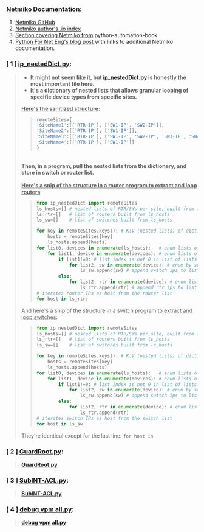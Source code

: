 ### <b><ins>Netmiko Documentation</ins>:</b>
1. [Netmiko GitHub](https://github.com/ktbyers/netmiko)
2. [Netmiko author's .io index](https://ktbyers.github.io/netmiko/docs/netmiko/index.html)
3. [Section covering Netmiko from](https://python-automation-book.readthedocs.io/en/1.0/12_netmiko/01_netmiko.html) python-automation-book
4. [Python For Net Eng's blog post](https://pynet.twb-tech.com/blog/netmiko-python-library.html) with links to additional Netmiko documentation.

### [ 1 ] <ins>ip_nestedDict.py</ins>:</br>
> - <b>It might not seem like it, but [ip_nestedDict.py](https://github.com/plmcdowe/Cisco-and-Python/blob/60ce3fcb285e051494d1522b646fd5f53ba33fd0/ip_nestedDict.py) is honestly the most important file here.</b></br>
> - <b>It's a dictionary of nested lists that allows granular looping of specific device types from specific sites.</b></br>
>
> <b><ins>Here's the sanitized structure</ins>:</b>
>> ```python
>> remoteSites={
>> 'SiteName1':[['RTR-IP'], ['SW1-IP', 'SW2-IP']],
>> 'SiteName2':[['RTR-IP'], ['SW1-IP']],
>> 'SiteName3':[['RTR-IP'], ['SW1-IP', 'SW2-IP', 'SW3-IP', 'SW4-IP']],
>> 'SiteName4':[['RTR-IP'], ['SW1-IP']]
>> }
>> ```
> </br><b>Then, in a program, pull the nested lists from the dictionary, and store in switch or router list.</b></br>     
> <b><ins>Here's a snip of the structure in a router program to extract and loop routers</b></ins>:
>> ```python
>> from ip_nestedDict import remoteSites
>> ls_hosts=[] # nested lists of RTR/SWs per site, built from remoteSites dictionary
>> ls_rtr=[]   # list of routers built from ls_hosts
>> ls_sw=[]    # list of switches built from ls_hosts
>>
>> for key in remoteSites.keys(): # K:V (nested lists) of dictionary- 'SiteName3':[['RTR-IP'], ['SW1-IP', 'SW2-IP', 'SW3-IP', 'SW4-IP']],
>>     hosts = remoteSites[key]
>>     ls_hosts.append(hosts)
>> for list0, devices in enumerate(ls_hosts):   # enum lists of sites-            [['RTR-IP'], ['SW1-IP', 'SW2-IP', 'SW3-IP', 'SW4-IP']],
>>     for list1, device in enumerate(devices): # enum lists of devices per site-  ['RTR-IP'], ['SW1-IP', 'SW2-IP', 'SW3-IP', 'SW4-IP']
>>         if list1!=0: # list index is not 0 in list of lists                                 ['SW1-IP', 'SW2-IP', 'SW3-IP', 'SW4-IP']
>>             for list2, sw in enumerate(device): # enum by switch in list of switches
>>                 ls_sw.append(sw) # append switch ips to list ls_sw
>>         else:
>>             for list2, rtr in enumerate(device): # enum lists of routers, index 0 per site
>>                 ls_rtr.append(rtr) # append rtr ips to list ls_rtr
>> # iterates router IPs as host from the router list
>> for host in ls_rtr:
>> ```
> <ins>And here's a snip of the structure in a switch program to extract and loop switches</ins>:
>> ```python
>> from ip_nestedDict import remoteSites
>> ls_hosts=[] # nested lists of RTR/SWs per site, built from remoteSites dictionary
>> ls_rtr=[]   # list of routers built from ls_hosts
>> ls_sw=[]    # list of switches built from ls_hosts
>>
>> for key in remoteSites.keys(): # K:V (nested lists) of dictionary- 'SiteName3':[['RTR-IP'], ['SW1-IP', 'SW2-IP', 'SW3-IP', 'SW4-IP']],
>>     hosts = remoteSites[key]
>>     ls_hosts.append(hosts)
>> for list0, devices in enumerate(ls_hosts):   # enum lists of sites-            [['RTR-IP'], ['SW1-IP', 'SW2-IP', 'SW3-IP', 'SW4-IP']],
>>     for list1, device in enumerate(devices): # enum lists of devices per site-  ['RTR-IP'], ['SW1-IP', 'SW2-IP', 'SW3-IP', 'SW4-IP']
>>         if list1!=0: # list index is not 0 in list of lists                                 ['SW1-IP', 'SW2-IP', 'SW3-IP', 'SW4-IP']
>>             for list2, sw in enumerate(device): # enum by switch in list of switches
>>                 ls_sw.append(sw) # append switch ips to list ls_sw
>>         else:
>>             for list2, rtr in enumerate(device): # enum lists of routers, index 0 per site
>>                 ls_rtr.append(rtr)
>> # iterates switch IPs as host from the switch list
>> for host in ls_sw:
>> ```
>
> They're identical except for the last line: `for host in` 
> 
### [ 2 ] <ins>GuardRoot.py</ins>:</br>
> <b>[GuardRoot.py](https://github.com/plmcdowe/Cisco-and-Python/blob/60ce3fcb285e051494d1522b646fd5f53ba33fd0/CISC-L2-000090_GuardRoot.py)</b></br>

### [ 3 ] <ins>SubINT-ACL.py</ins>:</br>
> <b>[SubINT-ACL.py](https://github.com/plmcdowe/Cisco-and-Python/blob/78c7c2dd32831f862588519a2ff02dcc6bdc0402/CISC-RT-000130_SubINT-ACL.py)</b></br>

### [ 4 ] <ins>debug vpm all.py</ins>:</br>
> <b>[debug vpm all.py](https://github.com/plmcdowe/Cisco-and-Python/blob/78c7c2dd32831f862588519a2ff02dcc6bdc0402/debug_vpm_all.py)</b></br> 
